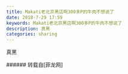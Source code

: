 ```yaml
---
title: Makati老北京黑店啊300多P的牛肉不想说了
date: 2018-7-29 17:59
keywords: Makati老北京黑店啊300多P的牛肉不想说了
description: 真黑
categories: sharing
---
```

<td class="t_f" id="postmessage_1568276">

真黑<br/>
<img alt="" border="0" class="zoom" data-cf-modified-215817c233e7866fdec799e2-="" file="http://www.flw.ph/data/appbyme/upload/image/201807/29/qbt8YpHlllTv.jpg" id="aimg_O8phZ" lazyloadthumb="1" onclick="" onmouseover="" src="http://www.flw.ph/data/appbyme/upload/image/201807/29/qbt8YpHlllTv.jpg"/><br/>
<img alt="" border="0" class="zoom" data-cf-modified-215817c233e7866fdec799e2-="" file="http://www.flw.ph/data/appbyme/upload/image/201807/29/SYw4vvor0isY.jpg" id="aimg_yd2oH" lazyloadthumb="1" onclick="" onmouseover="" src="http://www.flw.ph/data/appbyme/upload/image/201807/29/SYw4vvor0isY.jpg"/><br/>
<img alt="" border="0" class="zoom" data-cf-modified-215817c233e7866fdec799e2-="" file="http://www.flw.ph/data/appbyme/upload/image/201807/29/HtyqpxTxohLi.jpg" id="aimg_OpipW" lazyloadthumb="1" onclick="" onmouseover="" src="http://www.flw.ph/data/appbyme/upload/image/201807/29/HtyqpxTxohLi.jpg"/><br/>
</td>
###### 转载自[菲龙网]